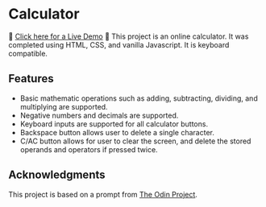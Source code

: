# Calculator
:star2: [Click here for a Live Demo](https://www.theodinproject.com/paths/foundations/courses/foundations/lessons/calculator) :star2:
This project is an online calculator. It was completed using HTML, CSS, and vanilla Javascript. It is keyboard compatible.

## Features
* Basic mathematic operations such as adding, subtracting, dividing, and multiplying are supported.
* Negative numbers and decimals are supported.
* Keyboard inputs are supported for all calculator buttons.
* Backspace button allows user to delete a single character.
* C/AC button allows for user to clear the screen, and delete the stored operands and operators if pressed twice.

## Acknowledgments
This project is based on a prompt from [The Odin Project](https://www.theodinproject.com/paths/foundations/courses/foundations/lessons/calculator).


